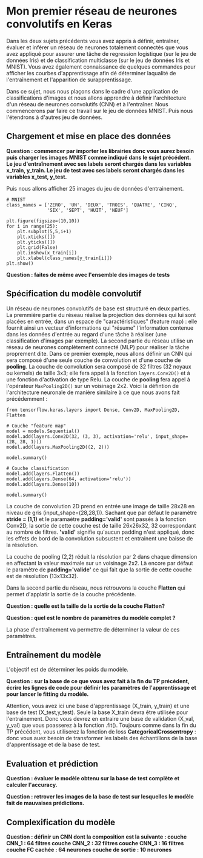 # Mon premier réseau de neurones convolutifs en Keras

Dans les deux sujets précédents vous avez appris à définir, entraîner, évaluer et inférer un réseau de neurones totalement connectés que vous
avez appliqué pour assurer une tâche de regression logistique (sur le jeu de données Iris) et de classification multiclasse (sur 
le jeu de données Iris et MNIST). Vous avez également connaissance de quelques commandes pour afficher les courbes d'apprentissage afin dé déterminer
laqualité de l'entraînement et l'apparition de surapprentissage.

Dans ce sujet, nous nous plaçons dans le cadre d'une application de classifications d'images et nous allons apprendre à définir l'architecture d'un réseau de neurones convolutifs (CNN) et à l'entraîner.
Nous commencerons par faire ce travail sur le jeu de données MNIST. Puis nous l'étendrons à d'autres jeu de données.

## Chargement et mise en place des données

**Question : commencer par importer les librairies donc vous aurez besoin puis charger les images MNIST comme indiqué dans le sujet précédent. Le jeu d'entraînement avec ses labels
seront chargés dans les variables x_train, y_train. Le jeu de test avec ses labels seront chargés dans les variables x_test, y_test.**

Puis nous allons afficher 25 images du jeu de données d'entrainement.

```
# MNIST
class_names = ['ZERO', 'UN', 'DEUX', 'TROIS', 'QUATRE', 'CINQ',
               'SIX', 'SEPT', 'HUIT', 'NEUF']

plt.figure(figsize=(10,10))
for i in range(25):
    plt.subplot(5,5,i+1)
    plt.xticks([])
    plt.yticks([])
    plt.grid(False)
    plt.imshow(x_train[i])
    plt.xlabel(class_names[y_train[i]])
plt.show()
```

**Question : faites de même avec l'ensemble des images de tests**

## Spécification du modèle convolutif

Un réseau de neurones convolutifs de base est structuré en deux parties. La premmière partie du réseau réalise la projection des données qui lui sont placées en entrée, dans un espace de "caractéristiques" (feature map) : elle fournit ainsi un vecteur d'informations qui "résume" l'information contenue dans les données d'entrée au regard d'une tâche à réaliser (une classification d'images par exemple). La second partie du réseau utilise un réseau de neurones complètement connecté (MLP) pour réaliser la tâche proprement dite. Dans ce premier exemple, nous allons définir un CNN qui sera composé d'une seule couche de convolution et d'une couche de __pooling__. La couche de convolution sera composé de 32 filtres (32 noyaux ou kernels) de taille 3x3; elle fera appel à la fonction ```layers.Conv2D()``` et à une fonction d'activation de type Relu. La couche de __pooling__ fera appel à l'opérateur ```MaxPooling2D()``` sur un voisinage 2x2. Voici la défintion de l'architecture neuronale de manière similaire à ce que nous avons fait précédemment :

```
from tensorflow.keras.layers import Dense, Conv2D, MaxPooling2D, Flatten

# Couche "feature map"
model = models.Sequential()
model.add(layers.Conv2D(32, (3, 3), activation='relu', input_shape=(28, 28, 1)))
model.add(layers.MaxPooling2D((2, 2)))

model.summary()

# Couche classification
model.add(layers.Flatten())
model.add(layers.Dense(64, activation='relu'))
model.add(layers.Dense(10))

model.summary()

```
La couche de convolution 2D prend en entrée une image de taille 28x28 en niveau de gris (input_shape=(28,28,1)).
Sachant que par défaut le paramètre __stride = (1,1)__ et le paramaètre __padding='valid'__ sont passés à la fonction Conv2D, la sortie de cette couche est de taille 26x26x32, 32 correspondant au nombre de filtres.
__'valid'__ signifie qu'aucun padding n'est appliqué, donc les effets de bord de la convolution subsustent et entrainent une baisse de la résolution.

La couche de pooling (2,2) réduit la résolution par 2 dans chaque dimension en affectant la valeur maximale sur un voisinage 2x2. Là encore par défaut le paramètre de __padding='valide'__ ce qui fait que la sortie de cette couche est de résolution (13x13x32).

Dans la second partie du réseau, nous retrouvons la couche __Flatten__ qui permet d'applatir la sortie de la couche précédente.

**Question : quelle est la taille de la sortie de la couche __Flatten__?**

**Question : quel est le nombre de paramètres du modèle complet ?**

La phase d'entraînement va permettre de déterminer la valeur de ces paramètres.

## Entraînement du modèle

L'objectif est de déterminer les poids du modèle.

**Question : sur la base de ce que vous avez fait à la fin du TP précédent, écrire les lignes de code pour définir les paramètres de l'apprentissage et pour lancer le fitting du modèle.**

Attention, vous avez ici une base d'apprentissage (X_train, y_train) et une base de test (X_test,y_test). Seule la base X_train devra être utilisée pour l'entrainement. Donc vous devrez en extraire une base de validation (X_val, y_val) que vous poasserez à la fonction .fit().
Toujours comme dans la fin du TP précédent, vous utiliserez la fonction de loss __CategoricalCrossentropy__ : donc vous auez besoin de transformer les labels des échantillons de la base d'apprentissage et de la base de test.

## Evaluation et prédiction

**Question : évaluer le modèle obtenu sur la base de test complète et calculer l'accuracy.**

**Question : retrover les images de la base de test sur lesquelles le modèle fait de mauvaises prédictions.**

## Complexification du modèle

**Question : définir un CNN dont la composition est la suivante :
couche CNN_1 : 64 filtres 
couche CNN_2 : 32 filtres
couche CNN_3 : 16 filtres
couche FC cachée : 64 neurones
couche de sortie : 10 neurones**








